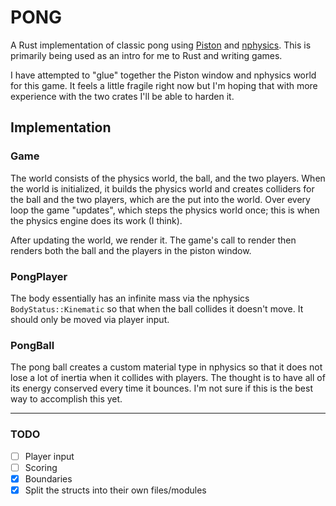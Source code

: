 # PONG
A Rust implementation of classic pong using [Piston](https://www.piston.rs/) and [nphysics](https://nphysics.org/). This is primarily being used as an intro for me to Rust and writing games. 

I have attempted to "glue" together the Piston window and nphysics world for this game. It feels a little fragile right now but I'm hoping that with more experience with the two crates I'll be able to harden it.

## Implementation

### Game
The world consists of the physics world, the ball, and the two players. When the world is initialized, it builds the physics world and creates colliders for the ball and the two players, which are the put into the world. Over every loop the game "updates", which steps the physics world once; this is when the physics engine does its work (I think). 

After updating the world, we render it. The game's call to render then renders both the ball and the players in the piston window.

### PongPlayer
The body essentially has an infinite mass via the nphysics `BodyStatus::Kinematic` so that when the ball collides it doesn't move. It should only be moved via player input. 

### PongBall
The pong ball creates a custom material type in nphysics so that it does not lose a lot of inertia when it collides with players. The thought is to have all of its energy conserved every time it bounces. I'm not sure if this is the best way to accomplish this yet. 

---
### TODO
- [ ] Player input
- [ ] Scoring
- [x] Boundaries
- [x] Split the structs into their own files/modules

